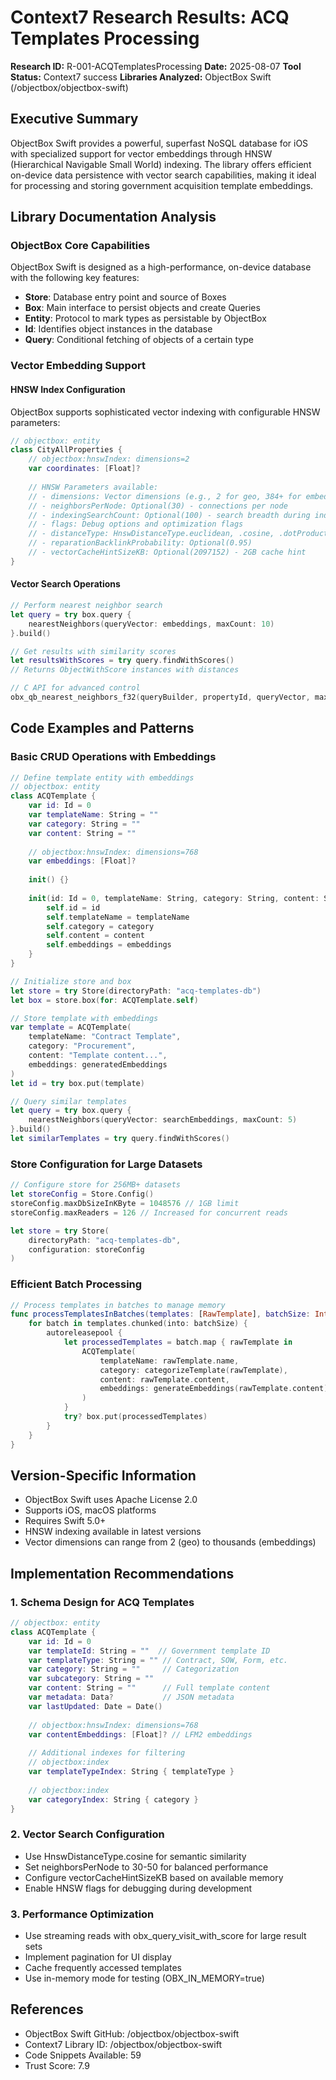 # Context7 Research Results: ACQ Templates Processing

**Research ID:** R-001-ACQTemplatesProcessing
**Date:** 2025-08-07
**Tool Status:** Context7 success
**Libraries Analyzed:** ObjectBox Swift (/objectbox/objectbox-swift)

## Executive Summary
ObjectBox Swift provides a powerful, superfast NoSQL database for iOS with specialized support for vector embeddings through HNSW (Hierarchical Navigable Small World) indexing. The library offers efficient on-device data persistence with vector search capabilities, making it ideal for processing and storing government acquisition template embeddings.

## Library Documentation Analysis

### ObjectBox Core Capabilities
ObjectBox Swift is designed as a high-performance, on-device database with the following key features:
- **Store**: Database entry point and source of Boxes
- **Box**: Main interface to persist objects and create Queries
- **Entity**: Protocol to mark types as persistable by ObjectBox
- **Id**: Identifies object instances in the database
- **Query**: Conditional fetching of objects of a certain type

### Vector Embedding Support

#### HNSW Index Configuration
ObjectBox supports sophisticated vector indexing with configurable HNSW parameters:

```swift
// objectbox: entity
class CityAllProperties {
    // objectbox:hnswIndex: dimensions=2
    var coordinates: [Float]?
    
    // HNSW Parameters available:
    // - dimensions: Vector dimensions (e.g., 2 for geo, 384+ for embeddings)
    // - neighborsPerNode: Optional(30) - connections per node
    // - indexingSearchCount: Optional(100) - search breadth during indexing
    // - flags: Debug options and optimization flags
    // - distanceType: HnswDistanceType.euclidean, .cosine, .dotProduct, .geo
    // - reparationBacklinkProbability: Optional(0.95)
    // - vectorCacheHintSizeKB: Optional(2097152) - 2GB cache hint
}
```

#### Vector Search Operations
```swift
// Perform nearest neighbor search
let query = try box.query {
    nearestNeighbors(queryVector: embeddings, maxCount: 10)
}.build()

// Get results with similarity scores
let resultsWithScores = try query.findWithScores()
// Returns ObjectWithScore instances with distances

// C API for advanced control
obx_qb_nearest_neighbors_f32(queryBuilder, propertyId, queryVector, maxResults)
```

## Code Examples and Patterns

### Basic CRUD Operations with Embeddings
```swift
// Define template entity with embeddings
// objectbox: entity
class ACQTemplate {
    var id: Id = 0
    var templateName: String = ""
    var category: String = ""
    var content: String = ""
    
    // objectbox:hnswIndex: dimensions=768
    var embeddings: [Float]?
    
    init() {}
    
    init(id: Id = 0, templateName: String, category: String, content: String, embeddings: [Float]?) {
        self.id = id
        self.templateName = templateName
        self.category = category
        self.content = content
        self.embeddings = embeddings
    }
}

// Initialize store and box
let store = try Store(directoryPath: "acq-templates-db")
let box = store.box(for: ACQTemplate.self)

// Store template with embeddings
var template = ACQTemplate(
    templateName: "Contract Template",
    category: "Procurement",
    content: "Template content...",
    embeddings: generatedEmbeddings
)
let id = try box.put(template)

// Query similar templates
let query = try box.query {
    nearestNeighbors(queryVector: searchEmbeddings, maxCount: 5)
}.build()
let similarTemplates = try query.findWithScores()
```

### Store Configuration for Large Datasets
```swift
// Configure store for 256MB+ datasets
let storeConfig = Store.Config()
storeConfig.maxDbSizeInKByte = 1048576 // 1GB limit
storeConfig.maxReaders = 126 // Increased for concurrent reads

let store = try Store(
    directoryPath: "acq-templates-db",
    configuration: storeConfig
)
```

### Efficient Batch Processing
```swift
// Process templates in batches to manage memory
func processTemplatesInBatches(templates: [RawTemplate], batchSize: Int = 100) {
    for batch in templates.chunked(into: batchSize) {
        autoreleasepool {
            let processedTemplates = batch.map { rawTemplate in
                ACQTemplate(
                    templateName: rawTemplate.name,
                    category: categorizeTemplate(rawTemplate),
                    content: rawTemplate.content,
                    embeddings: generateEmbeddings(rawTemplate.content)
                )
            }
            try? box.put(processedTemplates)
        }
    }
}
```

## Version-Specific Information
- ObjectBox Swift uses Apache License 2.0
- Supports iOS, macOS platforms
- Requires Swift 5.0+
- HNSW indexing available in latest versions
- Vector dimensions can range from 2 (geo) to thousands (embeddings)

## Implementation Recommendations

### 1. Schema Design for ACQ Templates
```swift
// objectbox: entity
class ACQTemplate {
    var id: Id = 0
    var templateId: String = ""  // Government template ID
    var templateType: String = "" // Contract, SOW, Form, etc.
    var category: String = ""     // Categorization
    var subcategory: String = ""  
    var content: String = ""      // Full template content
    var metadata: Data?           // JSON metadata
    var lastUpdated: Date = Date()
    
    // objectbox:hnswIndex: dimensions=768
    var contentEmbeddings: [Float]? // LFM2 embeddings
    
    // Additional indexes for filtering
    // objectbox:index
    var templateTypeIndex: String { templateType }
    
    // objectbox:index
    var categoryIndex: String { category }
}
```

### 2. Vector Search Configuration
- Use HnswDistanceType.cosine for semantic similarity
- Set neighborsPerNode to 30-50 for balanced performance
- Configure vectorCacheHintSizeKB based on available memory
- Enable HNSW flags for debugging during development

### 3. Performance Optimization
- Use streaming reads with obx_query_visit_with_score for large result sets
- Implement pagination for UI display
- Cache frequently accessed templates
- Use in-memory mode for testing (OBX_IN_MEMORY=true)

## References
- ObjectBox Swift GitHub: /objectbox/objectbox-swift
- Context7 Library ID: /objectbox/objectbox-swift
- Code Snippets Available: 59
- Trust Score: 7.9